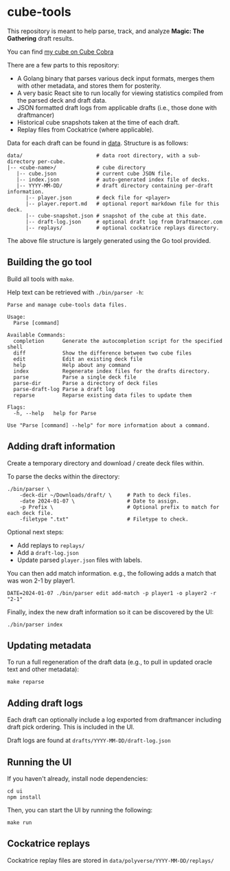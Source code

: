 # cube-tools

This repository is meant to help parse, track, and analyze **Magic: The Gathering** draft results.

You can find [my cube on Cube Cobra](https://cubecobra.com/cube/overview/polyversal)

There are a few parts to this repository:

- A Golang binary that parses various deck input formats, merges them with other metadata, and stores them for posterity.
- A very basic React site to run locally for viewing statistics compiled from the parsed deck and draft data.
- JSON formatted draft logs from applicable drafts (i.e., those done with draftmancer)
- Historical cube snapshots taken at the time of each draft.
- Replay files from Cockatrice (where applicable).

Data for each draft can be found in [data](data). Structure is as follows:

```
data/                        # data root directory, with a sub-directory per-cube.
|-- <cube-name>/             # cube directory
   |-- cube.json             # current cube JSON file.
   |-- index.json            # auto-generated index file of decks.
   |-- YYYY-MM-DD/           # draft directory containing per-draft information.
      |-- player.json        # deck file for <player>
      |-- player.report.md   # optional report markdown file for this deck.
      |-- cube-snapshot.json # snapshot of the cube at this date.
      |-- draft-log.json     # optional draft log from Draftmancer.com
      |-- replays/           # optional cockatrice replays directory.
```

The above file structure is largely generated using the Go tool provided.

## Building the go tool

Build all tools with `make`.

Help text can be retrieved with `./bin/parser -h`:

```
Parse and manage cube-tools data files.

Usage:
  Parse [command]

Available Commands:
  completion      Generate the autocompletion script for the specified shell
  diff            Show the difference between two cube files
  edit            Edit an existing deck file
  help            Help about any command
  index           Regenerate index files for the drafts directory.
  parse           Parse a single deck file
  parse-dir       Parse a directory of deck files
  parse-draft-log Parse a draft log
  reparse         Reparse existing data files to update them

Flags:
  -h, --help   help for Parse

Use "Parse [command] --help" for more information about a command.
```

## Adding draft information

Create a temporary directory and download / create deck files within.

To parse the decks within the directory:

```
./bin/parser \
    -deck-dir ~/Downloads/draft/ \     # Path to deck files.
    -date 2024-01-07 \                 # Date to assign.
    -p Prefix \                        # Optional prefix to match for each deck file.
    -filetype ".txt"                   # Filetype to check.
```

Optional next steps:

- Add replays to `replays/`
- Add a `draft-log.json`
- Update parsed `player.json` files with labels.

You can then add match information. e.g., the following adds a match that was won 2-1 by player1.

```
DATE=2024-01-07 ./bin/parser edit add-match -p player1 -o player2 -r "2-1"
```

Finally, index the new draft information so it can be discovered by the UI:

```
./bin/parser index
```

## Updating metadata

To run a full regeneration of the draft data (e.g., to pull in updated oracle text and other metadata):

```
make reparse
```

## Adding draft logs

Each draft can optionally include a log exported from draftmancer including draft pick ordering. This is included in the UI.

Draft logs are found at `drafts/YYYY-MM-DD/draft-log.json`

## Running the UI

If you haven't already, install node dependencies:

```
cd ui
npm install
```

Then, you can start the UI by running the following:

```
make run
```

## Cockatrice replays

Cockatrice replay files are stored in `data/polyverse/YYYY-MM-DD/replays/`
